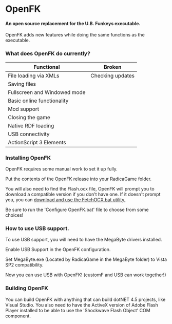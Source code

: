 # OpenFK
#### An open source replacement for the U.B. Funkeys executable.

OpenFK adds new features while doing the same functions as the executable.

### What does OpenFK do currently?
| Functional  | Broken  |
| ------------ | ------------ |
| File loading via XMLs  | Checking updates |
| Saving files  | |
| Fullscreen and Windowed mode | |
| Basic online functionality | |
| Mod support | |
| Closing the game | |
| Native RDF loading | |
| USB connectivity | |
| ActionScript 3 Elements | |

### Installing OpenFK
OpenFK requires some manual work to set it up fully. 

Put the contents of the OpenFK release into your RadicaGame folder.

You will also need to find the Flash.ocx file, OpenFK will prompt you to download a compatible version if you don't have one. If it doesn't prompt you, you can [download and use the FetchOCX.bat utility.](https://github.com/GittyMac/OpenFK/releases/download/v1.5/FetchOCX.bat)

Be sure to run the 'Configure OpenFK.bat' file to choose from some choices!

### How to use USB support.
To use USB support, you will need to have the MegaByte drivers installed. 

Enable USB Support in the OpenFK configuration.

Set MegaByte.exe (Located by RadicaGame in the MegaByte folder) to Vista SP2 compatibility.

Now you can use USB with OpenFK! (customF and USB can work together!)

### Building OpenFK
You can build OpenFK with anything that can build dotNET 4.5 projects, like Visual Studio. You also need to have the ActiveX version of Adobe Flash Player installed to be able to use the 'Shockwave Flash Object' COM component.
